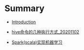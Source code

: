 # Summary

* [Introduction](README.md)

* [hive命令的几种执行方式_20201102](hive命令的几种执行方式_20201102.md)
* [Spark(scala)实现机器学习]('Spark(scala)实现机器学习.md')
